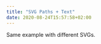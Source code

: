 ```yaml
---
title: "SVG Paths + Text"
date: 2020-08-24T15:57:58+02:00
---
```


Same example with different SVGs.
